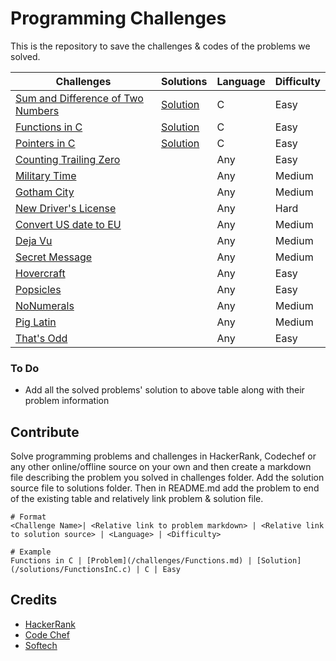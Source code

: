 # Programming Challenges
This is the repository to save the challenges & codes of the problems we solved.

Challenges | Solutions | Language | Difficulty
-----------|-----------|----------|----------
[Sum and Difference of Two Numbers](/challenges/SumandDifferenceofTwoNumbers.md) | [Solution](https://raw.githubusercontent.com/chankruze/challenges/master/solutions/SumDiff.c) | C | Easy
[Functions in C](/challenges/Functions.md) | [Solution](https://raw.githubusercontent.com/chankruze/challenges/master/solutions/FunctionsInC.c) | C | Easy
[Pointers in C](/challenges/PointersInC.md) | [Solution](https://raw.githubusercontent.com/chankruze/challenges/master/solutions/PointersInC.c) | C | Easy
[Counting Trailing Zero](/challenges/CountingZero.md) | | Any | Easy
[Military Time](/sololearn/MilitaryTime/MilitaryTime.md) | | Any | Medium
[Gotham City](/sololearn/GothamCity/GothamCity.md) | | Any | Medium
[New Driver's License](/sololearn/NewDriverLicense/DL.md) | | Any | Hard
[Convert US date to EU](/sololearn/US2EUDate/US2EUDate.md) | | Any | Medium
[Deja Vu](/sololearn/DejaVu/DejaVu.md) | | Any | Medium
[Secret Message](/sololearn/SecretMessage/SecretMessage.md) | | Any | Medium
[Hovercraft](/sololearn/Hovercraft/Hovercraft.md) | | Any | Easy
[Popsicles](/sololearn/Popsicles/Popsicles.md) | | Any | Easy
[NoNumerals](/sololearn/NoNumerals/NoNumerals.md) | | Any | Medium
[Pig Latin](/sololearn/PigLatin/PigLatin.md) | | Any | Medium
[That's Odd](/sololearn/ThatIsOdd/ThatIsOdd.md) | | Any | Easy

### To Do
- Add all the solved problems' solution to above table along with their problem information

## Contribute
Solve programming problems and challenges in HackerRank, Codechef or any other online/offline source on your own and then create a markdown file describing the problem you solved in challenges folder. Add the solution source file to solutions folder. Then in README.md add the problem to end of the existing table and relatively link problem & solution file.

```
# Format
<Challenge Name>| <Relative link to problem markdown> | <Relative link to solution source> | <Language> | <Difficulty>

# Example
Functions in C | [Problem](/challenges/Functions.md) | [Solution](/solutions/FunctionsInC.c) | C | Easy
```

## Credits
- [HackerRank](https://hackerrank.com/)
- [Code Chef](https://www.codechef.com/)
- [Softech](https://is.gd/pheglj)